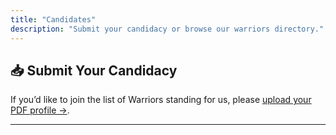 ```yaml
---
title: "Candidates"
description: "Submit your candidacy or browse our warriors directory."
---
```


## 📥 Submit Your Candidacy

If you’d like to join the list of Warriors standing for us, please [upload your PDF profile →](/candidates/upload/).

---

